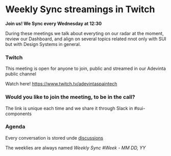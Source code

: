 # Weekly Sync streamings in Twitch

**Join us! We Sync every Wednesday at 12:30**

During these meetings we talk about everyting on our radar at the moment, review our Dashboard, and align on several topics related nnot only with SUI but with Design Systems in general.

### Twitch

This meeting is open for anyone to join, public and streamed in our Adevinta public channel

Watch here! https://www.twitch.tv/adevintaspaintech


### Would you like to join the meeting, to be **in** the call?

The link is unique each time and we share it through Slack in #sui-components

### Agenda

Every conversation is stored unde [discussions](https://github.com/SUI-Components/sui-components/discussions) 

The weeklies are always named _Weekly Sync #Week -  MM DD, YY_
